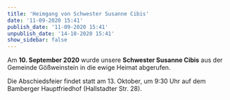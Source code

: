 ```yaml
---
title: 'Heimgang von Schwester Susanne Cibis'
date: '11-09-2020 15:41'
publish_date: '11-09-2020 15:41'
unpublish_date: '14-10-2020 15:41'
show_sidebar: false
---
```


Am **10. September 2020** wurde unsere **Schwester Susanne Cibis** aus der Gemeinde Gößweinstein in die ewige Heimat abgerufen.

Die Abschiedsfeier findet statt am 13. Oktober, um 9:30 Uhr auf dem Bamberger Hauptfriedhof (Hallstadter Str. 28).
